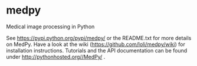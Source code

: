 medpy
=====

Medical image processing in Python

See https://pypi.python.org/pypi/medpy/ or the README.txt for more details on MedPy.
Have a look at the wiki (https://github.com/loli/medpy/wiki) for installation instructions.
Tutorials and the API documentation can be found under http://pythonhosted.org//MedPy/ .
